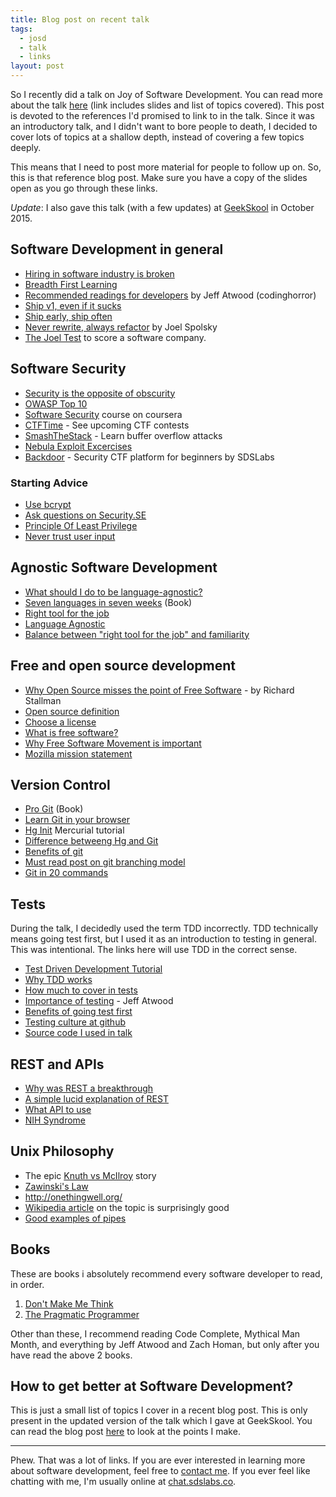 ```yaml
---
title: Blog post on recent talk
tags:
  - josd
  - talk
  - links
layout: post
---
```


So I recently did a talk on Joy of Software Development. You can read more about the talk [here][talk] (link includes slides and list of topics covered). This post is devoted to the references I'd promised to link to in the talk. Since it was an introductory talk, and I didn't want to bore people to death, I decided to cover lots of topics at a shallow depth, instead of covering a few topics deeply.

This means that I need to post more material for people to follow up on. So, this is that reference blog post. Make sure you have a copy of the slides open as you go through these links.

*Update*: I also gave this talk (with a few updates) at [GeekSkool](http://www.geekskool.com) in October 2015.

## Software Development in general
- [Hiring in software industry is broken][hiring]
- [Breadth First Learning][bfl]
- [Recommended readings for developers](http://blog.codinghorror.com/recommended-reading-for-developers/) by Jeff Atwood (codinghorror)
- [Ship v1, even if it sucks](http://blog.codinghorror.com/version-1-sucks-but-ship-it-anyway/)
- [Ship early, ship often](https://web.archive.org/web/20160504181428/http://mstrick.com/ship-early-and-often/)
- [Never rewrite, always refactor](http://www.joelonsoftware.com/articles/fog0000000069.html) by Joel Spolsky
- [The Joel Test](http://www.joelonsoftware.com/articles/fog0000000043.html) to score a software company.

## Software Security
- [Security is the opposite of obscurity](https://news.ycombinator.com/item?id=9164895)
- [OWASP Top 10](https://www.owasp.org/index.php/Top_10_2013-Top_10)
- [Software Security](https://class.coursera.org/softwaresec-002) course on coursera
- [CTFTime](https://ctftime.org) - See upcoming CTF contests
- [SmashTheStack](http://io.smashthestack.org:84/) - Learn buffer overflow attacks
- [Nebula Exploit Excercises](https://exploit-exercises.com/nebula/)
- [Backdoor](https://backdoor.sdslabs.co/) - Security CTF platform for beginners by SDSLabs

### Starting Advice

- [Use bcrypt](http://codahale.com/how-to-safely-store-a-password/)
- [Ask questions on Security.SE](http://security.stackexchange.com/)
- [Principle Of Least Privilege](http://c2.com/cgi/wiki?PrincipleOfLeastPrivilege)
- [Never trust user input](http://stackoverflow.com/a/2794089/368328)

## Agnostic Software Development

- [What should I do to be language-agnostic?](http://programmers.stackexchange.com/questions/1189/what-should-i-do-to-be-language-agnostic)
- [Seven languages in seven weeks](https://pragprog.com/book/btlang/seven-languages-in-seven-weeks) (Book)
- [Right tool for the job](http://c2.com/cgi/wiki?PickTheRightToolForTheJob)
- [Language Agnostic](http://c2.com/cgi/wiki?LanguageAgnostic)
- [Balance between "right tool for the job" and familiarity](http://programmers.stackexchange.com/questions/64701/balance-between-right-tool-for-the-job-and-familiarity)

## Free and open source development

- [Why Open Source misses the point of Free Software](https://www.gnu.org/philosophy/open-source-misses-the-point.html) - by Richard Stallman
- [Open source definition](http://opensource.org/osd-annotated)
- [Choose a license](http://choosealicense.com/)
- [What is free software?](https://www.gnu.org/philosophy/free-sw.html)
- [Why Free Software Movement is important](http://www.wired.com/2013/09/why-free-software-is-more-important-now-than-ever-before/)
- [Mozilla mission statement](https://www.mozilla.org/en-US/mission/)

## Version Control

- [Pro Git](http://git-scm.com/book/en/v2) (Book)
- [Learn Git in your browser](https://try.github.io/levels/1/challenges/1)
- [Hg Init](http://hginit.com/) Mercurial tutorial
- [Difference betweeng Hg and Git](http://stackoverflow.com/questions/35837/what-is-the-difference-between-mercurial-and-git)
- [Benefits of git](https://thkoch2001.github.io/whygitisbetter/)
- [Must read post on git branching model](http://nvie.com/posts/a-successful-git-branching-model/)
- [Git in 20 commands](https://www.kernel.org/pub/software/scm/git/docs/everyday.html)

## Tests

During the talk, I decidedly used the term TDD incorrectly. TDD technically means going test first, but I used it as an introduction to testing in general. This was intentional. The links here will use TDD in the correct sense.

- [Test Driven Development Tutorial](http://code.tutsplus.com/tutorials/beginning-test-driven-development-in-python--net-30137)
- [Why TDD works](http://programmers.stackexchange.com/questions/41409/why-does-tdd-work)
- [How much to cover in tests](http://programmers.stackexchange.com/questions/66480/when-is-it-appropriate-to-not-unit-test)
- [Importance of testing](http://blog.codinghorror.com/i-pity-the-fool-who-doesnt-write-unit-tests/) - Jeff Atwood
- [Benefits of going test first](http://sd.jtimothyking.com/2006/07/11/twelve-benefits-of-writing-unit-tests-first/)
- [Testing culture at github](http://blog.leif.me/2012/09/github-testing/)
- [Source code I used in talk](https://github.com/captn3m0/talks/blob/gh-pages/josd/code/code2.js)

## REST and APIs

- [Why was REST a breakthrough](https://www.quora.com/How-did-Roy-Fieldings-introduction-of-REST-in-his-2000-doctoral-thesis-impact-the-internet)
- [A simple lucid explanation of REST](http://www.looah.com/source/view/2284)
- [What API to use](http://www.programmableweb.com/)
- [NIH Syndrome](http://c2.com/cgi/wiki?NotInventedHere)


## Unix Philosophy

- The epic [Knuth vs McIlroy](http://www.leancrew.com/all-this/2011/12/more-shell-less-egg/#fnref:pipe) story
- [Zawinski's Law](http://www.catb.org/jargon/html/Z/Zawinskis-Law.html)
- <http://onethingwell.org/>
- [Wikipedia article](https://en.wikipedia.org/wiki/Unix_philosophy) on the topic is surprisingly good
- [Good examples of pipes](http://unix.stackexchange.com/questions/30759/whats-a-good-example-of-piping-commands-together)

## Books
These are books i absolutely recommend every software developer to read, in order.

1. [Don't Make Me Think](http://blog.codinghorror.com/dont-make-me-think-second-edition/)
2. [The Pragmatic Programmer](https://pragprog.com/the-pragmatic-programmer)

Other than these, I recommend reading Code Complete, Mythical Man Month, and everything by Jeff Atwood and Zach Homan, but only after you have read the above 2 books.

## How to get better at Software Development?
This is just a small list of topics I cover in a recent blog post. This is only present
in the updated version of the talk which I gave at GeekSkool. You can read the blog
post [here][get-better] to look at the points I make.

---

Phew. That was a lot of links. If you are ever interested in learning more about software development, feel free to [contact me](/contact/). If you ever feel like chatting with me, I'm usually online at [chat.sdslabs.co](https://chat.sdslabs.co).

[talk]: https://captnemo.in/talks/josd/
[hiring]: http://sockpuppet.org/blog/2015/03/06/the-hiring-post/
[bfl]: http://c2.com/cgi/wiki?BreadthFirstLearning
[get-better]: /blog/2015/10/12/get-better-at-software-development/
